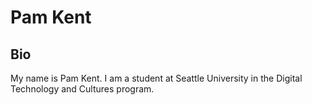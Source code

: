 # Pam Kent
## Bio

My name is Pam Kent.  I am a student at Seattle University in the Digital Technology and Cultures program.  
